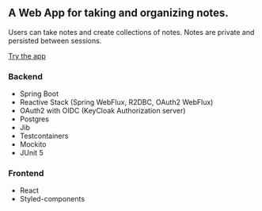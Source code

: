 ## A Web App for taking and organizing notes.

Users can take notes and create collections of notes.  Notes are private and persisted between sessions.

[Try the app](https://notes.ericgha.com)

### Backend
- Spring Boot
- Reactive Stack (Spring WebFlux, R2DBC, OAuth2 WebFlux)
- OAuth2 with OIDC (KeyCloak Authorization server)
- Postgres
- Jib
- Testcontainers
- Mockito
- JUnit 5

### Frontend
- React
- Styled-components